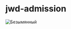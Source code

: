 # jwd-admission
![Безымянный](https://user-images.githubusercontent.com/57914330/117497474-37fe8080-af81-11eb-9ad5-1d4c2bc1902a.png)



